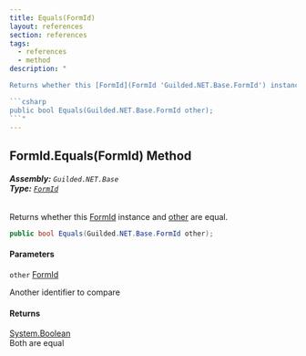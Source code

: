 ```yaml
---
title: Equals(FormId)
layout: references
section: references
tags:
  - references
  - method
description: "

Returns whether this [FormId](FormId 'Guilded.NET.Base.FormId') instance and [other](FormId.Equals(FormId)#Guilded.NET.Base.FormId.Equals(Guilded.NET.Base.FormId).other 'Guilded.NET.Base.FormId.Equals(Guilded.NET.Base.FormId).other') are equal.

```csharp
public bool Equals(Guilded.NET.Base.FormId other);
```"
---
```


## FormId.Equals(FormId) Method
###### **Assembly:** `Guilded.NET.Base`<br/>**Type:** [`FormId`](FormId 'Guilded.NET.Base.FormId')

Returns whether this [FormId](FormId 'Guilded.NET.Base.FormId') instance and [other](FormId.Equals(FormId)#Guilded.NET.Base.FormId.Equals(Guilded.NET.Base.FormId).other 'Guilded.NET.Base.FormId.Equals(Guilded.NET.Base.FormId).other') are equal.

```csharp
public bool Equals(Guilded.NET.Base.FormId other);
```
#### Parameters

<a name='Guilded.NET.Base.FormId.Equals(Guilded.NET.Base.FormId).other'></a>

`other` [FormId](FormId 'Guilded.NET.Base.FormId')

Another identifier to compare

#### Returns
[System.Boolean](https://docs.microsoft.com/en-us/dotnet/api/System.Boolean 'System.Boolean')  
Both are equal